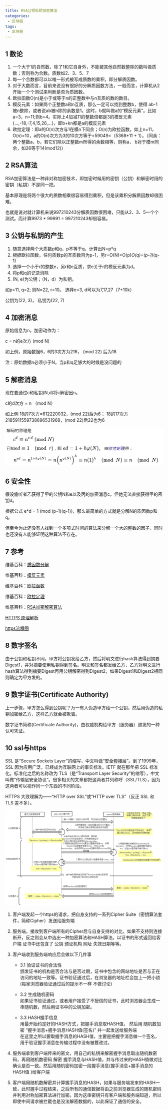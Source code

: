 ```yaml
---
title: RSA公钥私钥加密算法
categories:
 - 区块链
tags:
 - 区块链
---
```


## 1 数论
1. 一个大于1的自然数，除了1和它自身外，不能被其他自然数整除的数叫做质数；否则称为合数。质数如2、3、5、7
2. 每一个合数都可以以唯一形式被写成质数的乘积，即分解质因数。
3. 对于大数而言，目前来说没有很好的分解质因数方法，一般而言，计算机从2开始一个个测试来判断是否为质因数。
4. 欧拉函数O(n)是小于或等于n的正整数中与n互质的数的数目。
5. 模反元素：如果两个正整数a和n互质，那么一定可以找到整数b，使得 ab-1 被n整除，或者说ab被n除的余数是1。这时，b就叫做a的“模反元素”。比如a=3，n=11;则b=4。实际上4加减11的整数倍都是3的模反元素 {…,-18,-7,4,15,26,…}，即b+kn都是a的模反元素
5. 欧拉定理：即a的O(n)次方与1在模n下同余；O(n)为欧拉函数。如上n=11，O(n)=10，a的O(n)次方为3的10次方等于=59049=（5368*11 + 1）。（同余：两个整数a，b，若它们除以正整数m所得的余数相等，则称a， b对于模m同余，如26等于14(mod12)）


## 2 RSA算法
RSA加密算法是一种非对称加密技术，即加密时候用的密钥（公钥）和解密时用的密钥（私钥）不是同一把。

基本原理是将两个很大的质数相乘很容易得到乘积，但是该乘积分解质因数却很困难。

也就是说对就计算机来说997210243分解质因数很困难，只能从2、3、5一个个测试。而计算9973 * 99991 = 997210243却很容易。

## 3 公钥与私钥的产生
1. 随意选择两个大质数p和q，p不等于q，计算出N=p*q
2. 根据欧拉函数，任何质数p的互质数目为p-1，另r=O(N)=O(p)*O(q)=(p-1)*(q-1)
3. 选择一个小于r的整数e，另r和e互质，求e关于r的模反元素为d。
4. 将p和q的记录消除
5. (N, e)为公钥；（N，d）为私钥。

如p=11, q=2; 则N=22, r=10。 选择e=3, d可以为7,17,27（7+10k）

公钥为(22, 3)， 私钥为(22, 7)

## 4 加密消息
原始信息为n，加密动作为：

c = n的e次方 (mod N) 

如上例，原始数据6，6的3次方为216， (mod 22) 后为18

注：原始数据n必须小于N，当p和q足够大的时候是没问题的

## 5 解密消息
现在要通过c和私钥(N,d)将c解密出n。

c的d次方 = n （mod N）

如上例 18的7次方=612220032，(mod 22)后为6； 18的17次方2185911559738696531968，(mod 22)后22也为6

![图片](https://github.com/funson86/funson86.github.io/blob/master/_posts/image/rsa_decrypt.png?raw=true)


## 6 安全性
假设偷听者乙获得了甲的公钥N和e以及丙的加密消息c，但她无法直接获得甲的密钥d。

根据公式 e*d = 1 (mod (p-1)(q-1))，那么最简单的方式就是分解N的质因数p和q。

但至今为止还没有人找到一个多项式时间的算法来分解一个大的整数的因子，同时也还没有人能够证明这种算法不存在。


## 7 参考
维基百科：[质因数分解](https://zh.wikipedia.org/wiki/%E6%95%B4%E6%95%B0%E5%88%86%E8%A7%A3)

维基百科：[模反元素](https://zh.wikipedia.org/wiki/%E6%A8%A1%E5%8F%8D%E5%85%83%E7%B4%A0)

维基百科：[欧拉函数](https://zh.wikipedia.org/wiki/%E6%AC%A7%E6%8B%89%E5%87%BD%E6%95%B0)

维基百科：[欧拉定理](https://zh.wikipedia.org/wiki/%E6%AC%A7%E6%8B%89%E5%AE%9A%E7%90%86_(%E6%95%B0%E8%AE%BA))

维基百科：[RSA加密解密算法](https://zh.wikipedia.org/wiki/RSA%E5%8A%A0%E5%AF%86%E6%BC%94%E7%AE%97%E6%B3%95)
 

[HTTPS 原理解析](https://www.cnblogs.com/zery/p/5164795.html)

[https流程图](https://processon.com/view/5667d245e4b07d6b0c1e1e91)

## 8 数字签名
由于公钥和私钥不同，甲方将公钥发给乙方，然后将明文进行hash算法得到摘要Digest1，并对摘要使用私钥得到签名。明文和签名都发给乙方，乙方对明文进行hash算法得到摘要Digest再用公钥解密得到Digest2，如果Digest1和Digest2相同则确定为甲方发的。

## 9 数字证书(Certificate Authority)
上一步骤，甲方怎么得到公钥呢？万一有人伪造甲方给一个公钥，然后用伪造的私钥加密给乙方，这样乙方就会被欺骗。

数字证书简称(Certificate Authority)，由权威机构给甲方（服务器）颁发的一种认可凭证。


## 10 ssl与https
SSL 是“Secure Sockets Layer”的缩写，中文叫做“安全套接层”。到了1999年，SSL 因为应用广泛，已经成为互联网上的事实标准。IETF 就在那年把 SSL 标准化。标准化之后的名称改为 TLS（是“Transport Layer Security”的缩写），中文叫做“传输层安全协议”。很多相关的文章都把这两者并列称呼（SSL/TLS），因为这两者可以视作同一个东西的不同阶段。

HTTPS 大致理解为——“HTTP over SSL”或“HTTP over TLS”（反正 SSL 和 TLS 差不多）。

![图片](https://github.com/funson86/funson86.github.io/blob/master/_posts/image/rsa_https.png?raw=true)

1. 客户端发起一个https的请求，把自身支持的一系列Cipher Suite（密钥算法套件，简称Cipher）发送给服务端
2.  服务端，接收到客户端所有的Cipher后与自身支持的对比，如果不支持则连接断开，反之则会从中选出一种加密算法和HASH算法。以证书的形式返回给客户端 证书中还包含了 公钥 颁证机构 网址 失效日期等等。
3. 客户端收到服务端响应后会做以下几件事

    - 3.1 验证证书的合法性  
    颁发证书的机构是否合法与是否过期，证书中包含的网站地址是否与正在访问的地址一致等。证书验证通过后，在浏览器的地址栏会加上一把小锁(每家浏览器验证通过后的提示不一样 不做讨论)

    - 3.2 生成随机密码  
    如果证书验证通过，或者用户接受了不授信的证书，此时浏览器会生成一串随机数，然后用证书中的公钥加密。 　　　　　　

    - 3.3 HASH握手信息  
    用最开始约定好的HASH方式，把握手消息取HASH值，  然后用 随机数加密 “握手消息+握手消息HASH值(签名)”  并一起发送给服务端  
    在这里之所以要取握手消息的HASH值，主要是把握手消息做一个签名，用于验证握手消息在传输过程中没有被篡改过。


4. 服务端拿到客户端传来的密文，用自己的私钥来解密握手消息取出随机数密码，再用随机数密码 解密 握手消息与HASH值，并与传过来的HASH值做对比确认是否一致。然后用随机密码加密一段握手消息(握手消息+握手消息的HASH值 )给客户端


5.  客户端用随机数解密并计算握手消息的HASH，如果与服务端发来的HASH一致，此时握手过程结束，之后所有的通信数据将由之前浏览器生成的随机密码并利用对称加密算法进行加密。因为这串密钥只有客户端和服务端知道，所以即使中间请求被拦截也是没法解密数据的，以此保证了通信的安全。

